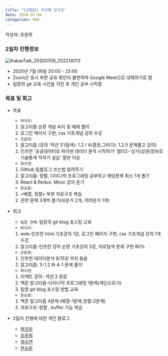 ```yaml
---
title: "[성찜당] 두번째 모각코"
date: 2020-07-06
categories: MGK
--- 
```


작성자: 조윤희

### 2일차 진행정보  
![KakaoTalk_20200706_202214013](https://user-images.githubusercontent.com/26339800/86588609-fc90cf80-bfc6-11ea-839e-0d5aa4fb4c59.png)

+ 2020년 7월 06일 20:00 - 23:00  
+ Zoom은 동시 화면 공유 확인이 불편하여 Google Meet으로 대체하기로 함
+ 팀장의 git 교육 시간을 가진 후 개인 공부 시작함


### 목표 및 회고  
+ 목표  
  - ```박지우```: 
  1. 알고리즘 순환 개념 숙지 및 예제 풀이    
  2. 로그인 페이지 구현, css 기초개념 강의 수강  
  - ```조윤희```: 
  1. 알고리즘 (강의 ‘섹션 3'(탐색): 1,2 / 4(결정,그리디): 1,2,5 문제풀고 강의)      
  2. 인프런 '공공데이터로 파이썬 데이터 분석 시작하기' 챕터2-'상가(상권)정보로 기술통계 익히기 실습' 절반 이상    
  - ```최수연```: 
  1. Github 팀블로그 쓰는법 알려주기    
  2. 알고리즘: 정렬, 다이나믹 프로그래밍 공부하고 해당문제 최소 1개 풀기      
  3. React & Redux: Mooc 강의 듣기      
  - ```한승훈```: 
  1. <배열, 정렬> 부분 자료구조 복습     
  2. 관련 문제 3개씩 풀기(쉬운거 2개, 어려운거 1개)  
  
+ 회고  
  - ```팀원 전체```: 팀장의 git blog 포스팅 교육  
  - ```박지우```: 
  1. web-인프런 html 기초강의 1강, 로그인 페이지 구현, css 기초개념 강의 1개 수강  
  2. 알고리즘-인프런 강의 순환 기초강의 3강, 미로탐색 문제 구현 80%      
  - ```조윤희```: 
  1. 인프런 데이터분석 8/15강 까지 들음     
  2. 알고리즘: 3-1,2 와 4-1 문제 풀이     
  - ```최수연```: 
  1. 리액트 강의- 섹션 2 완료    
  2. 백준 알고리즘-다이나믹 프로그래밍 1문제(계단오르기)    
  3. 팀원 git blog 포스팅 방법 교육  
  - ```한승훈```: 
  1. 백준 알고리즘 4문제 (배열-1문제,정렬-2문제)      
  2. 자료구조-정렬 , buffer 기능 복습    
 
+ 2일차 진행에 대한 개인 블로그  
  - [박지우](https://jwpark6.github.io/day2/)  
  - [조윤희](https://uni2237.github.io/mgc/MGC02/)  
  - [최수연](https://suyeonchoi.github.io/mgk/third-mgk-post/)  
  - [한승훈](https://gooriiie.github.io/%EB%AA%A8%EA%B0%81%EC%BD%94-2%EC%A3%BC%EC%B0%A8-%EB%AA%A9%ED%91%9C%EC%99%80-%ED%9A%8C%EA%B3%A0/)  
  
